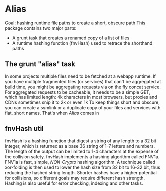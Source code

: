 # Alias
Goal: hashing runtime file paths to create a short, obscure path
This package contains two major parts:
- A grunt task that creates a renamed copy of a list of files
- A runtime hashing function (fnvHash) used to retrace the shorthand paths

## The grunt "alias" task
In some projects multiple files need to be fetched at a webapp runtime.
If you have multiple fragmented files (or services) that can't be aggregated at build time, you might be aggregating requests via on the fly concat service.
For aggregated requests to be cacheable, it needs to be a simple GET, which has limited length:
4k characters in most browsers, but proxies and CDNs sometimes snip it to 2k or even 1k
To keep things short and obscure, you can create a symlink or a duplicate copy of your files and services with flat, short names.
That's when *Alias* comes in

## fnvHash util
fnvHash is a hashing function that digest a string of any length to a 32 bit integer, which is returned as a base 36  string of 1-7 letters and numbers.
The length of the output can be limited to 1-4 characters at the expense of the collision safety.
fnvHash implements a hashing algorithm called FNV1a.
FNV1a is fast, simple, *NON-Crypto* hashing algorithm.
A technique called xor-folding is then used to lower the hash size from 32 bit to 16-32 bit, thus reducing the hashed string length.
Shorter hashes have a higher potential for collisions, so different goals may require different hash strength.
Hashing is also useful for error checking, indexing and other tasks.

